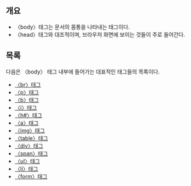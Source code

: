 ## 개요
* 〈body〉태그는 문서의 몸통을 나타내는 태그이다.
* 〈head〉태그와 대조적이며, 브라우저 화면에 보이는 것들이 주로 들어간다.

## 목록
다음은 〈body〉 태그 내부에 들어가는 대표적인 태그들의 목록이다.

* [〈br〉태그](〈br〉태그.md)
* [〈p〉태그](〈p〉태그.md)
* [〈b〉태그](〈b〉태그.md)
* [〈i〉태그](〈i〉태그.md)
* [〈h#〉태그](〈h#〉태그.md)
* [〈a〉태그](〈a〉태그.md)
* [〈img〉태그](〈img〉태그.md)
* [〈table〉태그](〈table〉태그.md)
* [〈div〉태그](〈div〉태그.md)
* [〈span〉태그](〈span〉태그.md)
* [〈ul〉태그](〈ul〉태그.md)
* [〈li〉태그](〈li〉태그.md)
* [〈form〉태그](〈form〉태그.md)